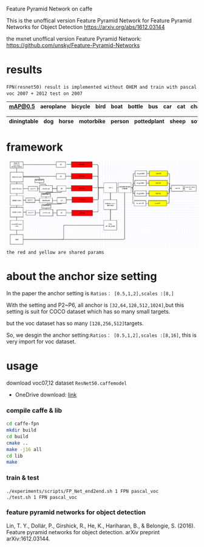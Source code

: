 Feature Pyramid Network on caffe

This is the unoffical version  Feature Pyramid Network for Feature Pyramid Networks for Object Detection https://arxiv.org/abs/1612.03144


the mxnet unoffical version  Feature Pyramid Network: https://github.com/unsky/Feature-Pyramid-Networks 
# results
`FPN(resnet50) result is implemented without OHEM and train with pascal voc 2007 + 2012 test on 2007`


|mAP@0.5|aeroplane|bicycle|bird|boat|bottle|bus|car|cat|chair|cow|
|:--:|:-------:| -----:| --:| --:|-----:|--:|--:|--:|----:|--:|


|diningtable|dog |horse|motorbike|person |pottedplant|sheep|sofa|train|tv|
|----------:|:--:|:---:| -------:| -----:| -------:|----:|---:|----:|--:|

# framework
![](framework.png)
`the red and yellow are shared params`
# about the anchor size setting
In the paper the anchor setting is `Ratios： [0.5,1,2],scales :[8,]`

With the setting and P2~P6, all anchor is `[32,64,128,512,1024]`,but this setting is suit for COCO dataset which has so many small targets.

but the voc dataset has so many `[128,256,512]`targets.

So, we desgin the anchor setting:`Ratios： [0.5,1,2],scales :[8,16]`, this is very import for voc dataset.

# usage
download  voc07,12 dataset `ResNet50.caffemodel` 
- OneDrive download: [link](https://onedrive.live.com/?authkey=%21AAFW2-FVoxeVRck&id=4006CBB8476FF777%2117887&cid=4006CBB8476FF777)
### compile  caffe & lib
```bash
cd caffe-fpn
mkdir build
cd build
cmake ..
make -j16 all
cd lib
make 
```
### train & test
```
./experiments/scripts/FP_Net_end2end.sh 1 FPN pascal_voc
./test.sh 1 FPN pascal_voc
```
### feature pyramid networks for object detection

Lin, T. Y., Dollár, P., Girshick, R., He, K., Hariharan, B., & Belongie, S. (2016). Feature pyramid networks for object detection. arXiv preprint arXiv:1612.03144.
